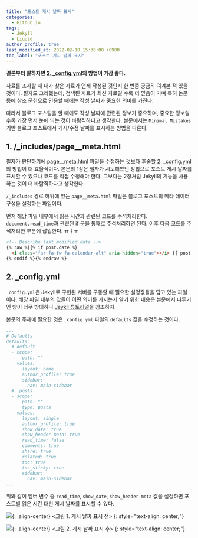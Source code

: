 ```yaml
---
title: "포스트 게시 날짜 표시"
categories:
  - Github.io
tags:
  - Jekyll
  - Liquid
author_profile: true
last_modified_at: 2022-02-10 15:30:00 +0900
toc_label: "포스트 게시 날짜 표시"
---
```

**결론부터 말하자면 [2. _config.yml](#2-configyml)의 방법이 가장 좋다.**

자료를 조사할 때 내가 찾은 자료가 언제 작성된 것인지 한 번쯤 궁금히 여겨본 적 있을 것이다. 필자도 그러했는데, 검색된 자료가 최신 자료일 수록 더 믿음이 가며 특히 논문 등에 참조 문헌으로 인용할 때에는 작성 날짜가 중요한 의미를 가진다.

따라서 블로그 포스팅을 할 때에도 작성 날짜에 관련된 정보가 중요하며, 중요한 정보일 수록 가장 먼저 눈에 띄는 것이 바람직하다고 생각한다. 본문에서는 `Minimal Mistakes` 기반 블로그 포스트에서 게시/수정 날짜를 표시하는 방법을 다룬다.

## 1. /_includes/page__meta.html
필자가 판단하기에 page__meta.html 파일을 수정하는 것보다 후술할 [2. _config.yml](#2-configyml)의 방법이 더 효율적이다. 본문의 1장은 필자가 시도해봤던 방법으로 포스트 게시 날짜를 표시할 수 있으나 코드를 직접 수정해야 한다. 그보다는 2장처럼 Jekyll의 기능을 사용하는 것이 더 바람직하다고 생각한다.

`/_includes` 경로 하위에 있는 `page__meta.html` 파일은 블로그 포스트의 메타 데이터 구성을 설정하는 파일이다.

먼저 해당 파일 내부에서 읽은 시간과 관련된 코드를 주석처리한다. `document.read_time`과 관련된 if 문을 통째로 주석처리하면 된다.
이후 다음 코드를 주석처리한 부분에 삽입한다.
ㅠㅕㅜ
```markdown
<!-- Describe last modified date -->
{% raw %}{% if post.date %}
  <i class="far fa-fw fa-calendar-alt" aria-hidden="true"></i> {{ post.date | date: "%B %d %Y" }}
{% endif %}{% endraw %}
```

## 2. _config.yml
`_config.yml`은 Jekyll로 구현된 서버를 구동할 때 필요한 설정값들을 담고 있는 파일이다. 해당 파일 내부의 값들이 어떤 의미를 가지는지 알기 위한 내용은 본문에서 다루기엔 양이 너무 방대하니 [Jeykll 튜토리얼](http://jekyllrb-ko.github.io/docs/step-by-step/01-setup/)을 참조하자.

본문의 주제에 필요한 것은 `_config.yml` 파일의 `defaults` 값을 수정하는 것이다.

```yaml
...
# Defaults
defaults:
  # default
  - scope:
      path: ""
    values:
      layout: home
      author_profile: true
      sidebar:
        nav: main-sidebar
  # _posts
  - scope:
      path: ""
      type: posts
    values:
      layout: single
      author_profile: true
      show_date: true
      show_header-meta: true
      read_time: false
      comments: true
      share: true
      related: true
      toc: true
      toc_sticky: true
      sidebar:
        nav: main-sidebar
...
```
위와 같이 멤버 변수 중 `read_time`, `show_date`, `show_header-meta` 값을 설정하면 포스트별 읽은 시간 대신 게시 날짜를 표시할 수 있다.

![](https://drive.google.com/uc?export=view&id=1UnWJfv6FolYIhS5BR1FB_GtJ__xwvmhe){: .align-center}
<그림 1. 게시 날짜 표시 전>
{: style="text-align: center;"}

![](https://drive.google.com/uc?export=view&id=1CKmi-_MzVk12jxZwwtiE-Sb-TqOvsX0M){: .align-center}
<그림 2. 게시 날짜 표시 후>
{: style="text-align: center;"}